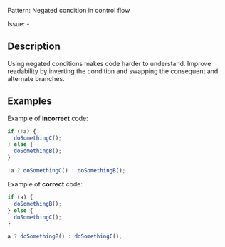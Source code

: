 Pattern: Negated condition in control flow

Issue: -

## Description

Using negated conditions makes code harder to understand. Improve readability by inverting the condition and swapping the consequent and alternate branches.

## Examples

Example of **incorrect** code:
```javascript
if (!a) {
  doSomethingC();
} else {
  doSomethingB();
}

!a ? doSomethingC() : doSomethingB();
```

Example of **correct** code:
```javascript
if (a) {
  doSomethingB();
} else {
  doSomethingC();
}

a ? doSomethingB() : doSomethingC();
```